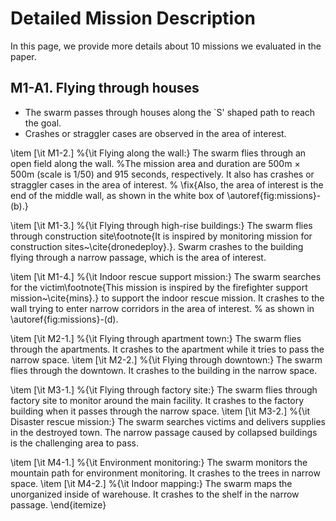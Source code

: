 # Detailed Mission Description

In this page, we provide more details about 10 missions we evaluated in the paper. 


## M1-A1. Flying through houses 
- The swarm passes through houses along the `S' shaped path to reach the goal.
- Crashes or straggler cases are observed in the area of interest.

\item [\it M1-2.] %{\it Flying along the wall:} 
The swarm flies through an open field along the wall. 
%The mission area and duration are 500m $\times$ 500m (scale is 1/50) and 915 seconds, respectively. 
It also has crashes or straggler cases in the area of interest.
% \fix{Also, the area of interest is the end of the middle wall, as shown in the white box of \autoref{fig:missions}-(b).}

\item [\it M1-3.] %{\it Flying through high-rise buildings:} 
The swarm flies through construction site\footnote{It is inspired by monitoring mission for construction sites~\cite{dronedeploy}.}.
Swarm crashes to the building flying through a narrow passage, which is the area of interest.

\item [\it M1-4.] %{\it Indoor rescue support mission:} 
The swarm searches for the victim\footnote{This mission is inspired by the firefighter support mission~\cite{mins}.} to support the indoor rescue mission. 
It crashes to the wall trying to enter narrow corridors in the area of interest. % as shown in \autoref{fig:missions}-(d).

\item [\it M2-1.] %{\it Flying through apartment town:} 
The swarm flies through the apartments. 
It crashes to the apartment while it tries to pass the narrow space. 
\item [\it M2-2.] %{\it Flying through downtown:} 
The swarm flies through the downtown. 
It crashes to the building in the narrow space.

\item [\it M3-1.] %{\it Flying through factory site:} 
The swarm flies through factory site to monitor around the main facility. 
It crashes to the factory building when it passes through the narrow space. 
\item [\it M3-2.] %{\it Disaster rescue mission:} 
The swarm searches victims and delivers supplies in the destroyed town. 
The narrow passage caused by collapsed buildings is the challenging area to pass.

\item [\it M4-1.] %{\it Environment monitoring:} 
The swarm monitors the mountain path for environment monitoring. It crashes to the trees in narrow space.
\item [\it M4-2.] %{\it Indoor mapping:} 
The swarm maps the unorganized inside of warehouse. 
It crashes to the shelf in the narrow passage.
\end{itemize}    
